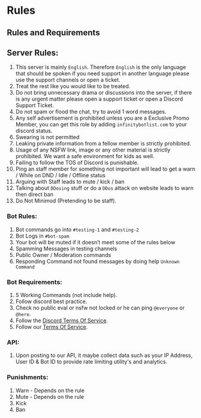 # Rules

## Rules and Requirements

## Server Rules:

1. This server is mainly `English`. Therefore `English` is the only language that should be spoken if you need support in another language please use the support channels or open a ticket.
2. Treat the rest like you would like to be treated.
3. Do not bring unnecessary drama or discussions into the server, if there is any urgent matter please open a support ticket or open a Discord Support Ticket.
4. Do not spam or flood the chat, try to avoid 1 word messages.
5. Any self advertisement is prohibited unless you are a Exclusive Promo Member, you can get this role by adding `infinitybotlist.com` to your discord status.
6. Swearing is not permitted
7. Leaking private information from a fellow member is strictly prohibited.
8. Usage of any NSFW link, image or any other material is strictly prohibited. We want a safe environment for kids as well.
9. Failing to follow the TOS of Discord is punishable.
10. Ping an staff member for something not important will lead to get a warn / While on DND / Idle / Offline status
11. Arguing with Staff leads to mute / kick / ban
12. Talking about `DDosing` stuff or do a `DDos` attack on website leads to warn then direct ban
13. Do Not Minimod \(Pretending to be staff\).

### Bot Rules:

1. Bot commands go into `#testing-1` and `#testing-2`
2. Bot Logs in `#bot-spam`
3. Your bot will be muted if it doesn’t meet some of the rules below
4. Spamming Messages in testing channels
5. Public Owner / Moderation commands
6. Responding Command not found messages by doing help `Unknown Command`

### Bot Requirements:

1. 5 Working Commands \(not include help\).
2. Follow discord best practice.
3. Check no public eval or nsfw not locked or he can ping `@everyone` or `@here`.
4. Follow the [Discord Terms Of Service](https://discord.com/terms).
5. Follow our [Terms Of Service](https://infinitybotlist.com/legal).

### API:

1. Upon posting to our API, it maybe collect data such as your IP Address, User ID & Bot ID to provide rate limiting utility's and analytics.

### Punishments:

1. Warn - Depends on the rule
2. Mute - Depends on the rule
3. Kick
4. Ban

